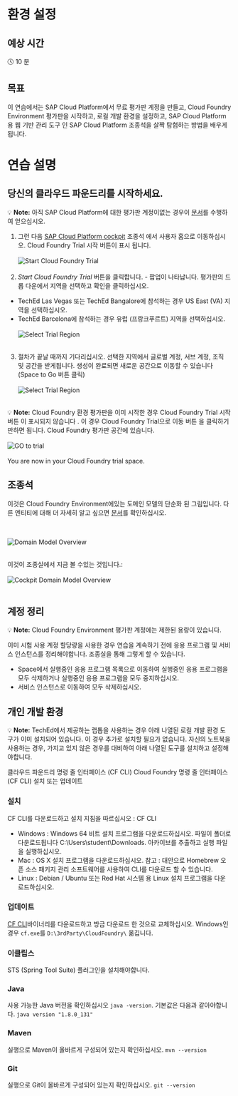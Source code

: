 # 환경 설정


## 예상 시간

:clock4: 10 분

## 목표

이 연습에서는 SAP Cloud Platform에서 무료 평가판 계정을 만들고, Cloud Foundry Environment 평가판을 시작하고, 로컬 개발 환경을 설정하고, SAP Cloud Platform용 웹 기반 관리 도구 인 SAP Cloud Platform 조종석을 살짝 탐험하는 방법을 배우게 됩니다.

# 연습 설명

## 당신의 클라우드 파운드리를 시작하세요.

:bulb: **Note:** 아직 SAP Cloud Platform에 대한 평가판 계정이없는 경우이 [문서](https://www.sap.com/developer/tutorials/hcp-create-trial-account.html)를 수행하여 얻으십시오.

1. 그런 다음 [SAP Cloud Platform cockpit](https://account.hana.ondemand.com/#/home/welcome) 조종석 에서 사용자 홈으로 이동하십시오. Cloud Foundry Trial 시작 버튼이 표시 됩니다.
<br><br>
![Start Cloud Foundry Trial](/img/start_cf_trial.png?raw=true)
<br><br>
2. *Start Cloud Foundry Trial* 버튼을 클릭합니다. - 팝업이 나타납니다. 평가판의 드롭 다운에서 지역을 선택하고 확인을 클릭하십시오.
* TechEd Las Vegas 또는 TechEd Bangalore에 참석하는 경우 US East (VA) 지역을 선택하십시오.
* TechEd Barcelona에 참석하는 경우 유럽 (프랑크푸르트) 지역을 선택하십시오.
<br><br>
![Select Trial Region](/img/select_trial_region.png?raw=true)
<br><br>

3. 절차가 끝날 때까지 기다리십시오. 선택한 지역에서 글로벌 계정, 서브 계정, 조직 및 공간을 받게됩니다. 생성이 완료되면 새로운 공간으로 이동할 수 있습니다 (Space to Go 버튼 클릭)
<br><br>
![Select Trial Region](/img/go_to_space.png?raw=true)
<br><br>


:bulb: **Note:** Cloud Foundry 환경 평가판을 이미 시작한 경우 Cloud Foundry Trial 시작 버튼 이 표시되지 않습니다 . 이 경우 Cloud Foundry Trial으로 이동 버튼 을 클릭하기 만하면 됩니다. Cloud Foundry 평가판 공간에 있습니다.
<br><br>
![GO to trial](/img/go_to_trial_button.png?raw=true)
<br><br>
You are now in your Cloud Foundry trial space.

## 조종석
이것은 Cloud Foundry Environment에있는 도메인 모델의 단순화 된 그림입니다. 다른 엔티티에 대해 더 자세히 알고 싶으면 [문서](https://help.sap.com/viewer/65de2977205c403bbc107264b8eccf4b/Cloud/en-US/8ed4a705efa0431b910056c0acdbf377.html)를 확인하십시오.

<br><br>
![Domain Model Overview](/img/domain_model.png?raw=true)
<br><br>

이것이 조종실에서 지금 볼 수있는 것입니다.:
<br><br>
![Cockpit Domain Model Overview](/img/cockpit_domain_model.png?raw=true)
<br><br>

## 계정 정리

:bulb: **Note:** Cloud Foundry Environment 평가판 계정에는 제한된 용량이 있습니다.

이미 시험 사용 계정 할당량을 사용한 경우 연습을 계속하기 전에 응용 프로그램 및 서비스 인스턴스를 정리해야합니다. 조종실을 통해 그렇게 할 수 있습니다.

- Space에서 실행중인 응용 프로그램 목록으로 이동하여 실행중인 응용 프로그램을 모두 삭제하거나 실행중인 응용 프로그램을 모두 중지하십시오.
- 서비스 인스턴스로 이동하여 모두 삭제하십시오.

## 개인 개발 환경

:bulb: **Note:** TechEd에서 제공하는 랩톱을 사용하는 경우 아래 나열된 로컬 개발 환경 도구가 이미 설치되어 있습니다. 이 경우 추가로 설치할 필요가 없습니다. 자신의 노트북을 사용하는 경우, 가지고 있지 않은 경우를 대비하여 아래 나열된 도구를 설치하고 설정해야합니다.

클라우드 파운드리 명령 줄 인터페이스 (CF CLI)
Cloud Foundry 명령 줄 인터페이스 (CF CLI) 설치 또는 업데이트

### 설치
CF CLI를 다운로드하고 설치 지침을 따르십시오 : CF CLI

- Windows : Windows 64 비트 설치 프로그램을 다운로드하십시오. 파일이 폴더로 다운로드됩니다 C:\Users\student\Downloads. 아카이브를 추출하고 실행 파일을 실행하십시오.
- Mac : OS X 설치 프로그램을 다운로드하십시오. 참고 : 대안으로 Homebrew 오픈 소스 패키지 관리 소프트웨어를 사용하여 CLI를 다운로드 할 수 있습니다.
- Linux : Debian / Ubuntu 또는 Red Hat 시스템 용 Linux 설치 프로그램을 다운로드하십시오.

### 업데이트
[CF CLI](https://github.com/cloudfoundry/cli#downloads)바이너리를 다운로드하고 방금 다운로드 한 것으로 교체하십시오. Windows인 경우 `cf.exe`를 `D:\3rdParty\CloudFoundry\` 옮깁니다.

### 이클립스
STS (Spring Tool Suite) 플러그인을 설치해야합니다.

### Java
사용 가능한 Java 버전을 확인하십시오 `java -version`. 기본값은 다음과 같아야합니다. `java version "1.8.0_131"`

### Maven
실행으로 Maven이 올바르게 구성되어 있는지 확인하십시오. `mvn --version`

### Git
실행으로 Git이 올바르게 구성되어 있는지 확인하십시오. `git --version`
